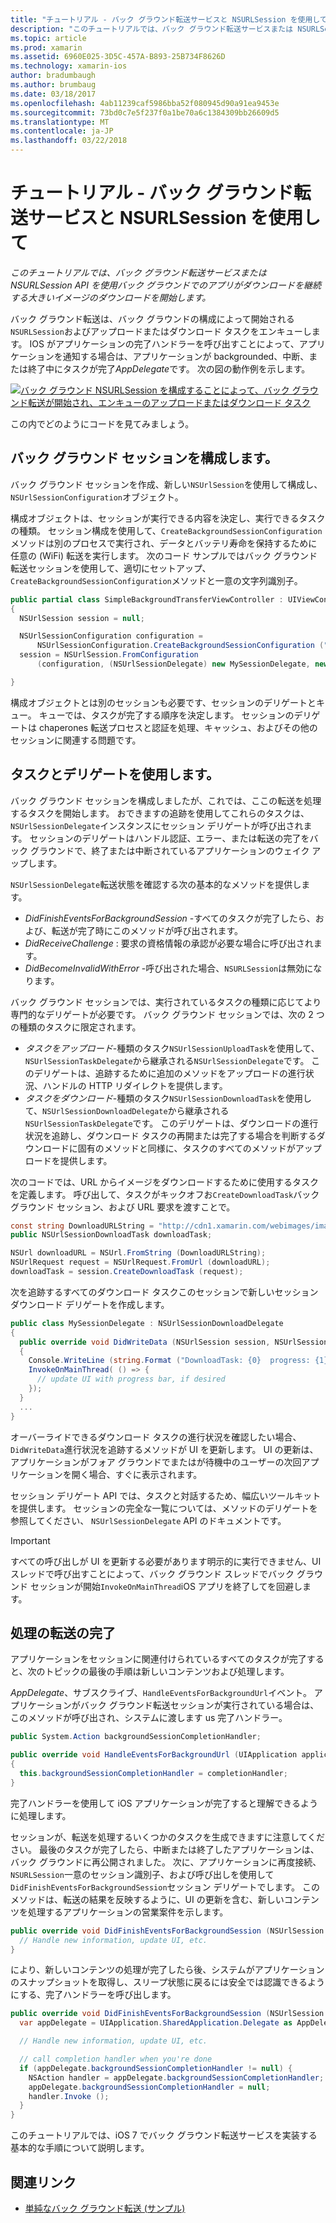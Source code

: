 ```yaml
---
title: "チュートリアル - バック グラウンド転送サービスと NSURLSession を使用して"
description: "このチュートリアルでは、バック グラウンド転送サービスまたは NSURLSession API を使用バック グラウンドでのアプリがダウンロードを継続する大きいイメージのダウンロードを開始します。"
ms.topic: article
ms.prod: xamarin
ms.assetid: 6960E025-3D5C-457A-B893-25B734F8626D
ms.technology: xamarin-ios
author: bradumbaugh
ms.author: brumbaug
ms.date: 03/18/2017
ms.openlocfilehash: 4ab11239caf5986bba52f080945d90a91ea9453e
ms.sourcegitcommit: 73bd0c7e5f237f0a1be70a6c1384309bb26609d5
ms.translationtype: MT
ms.contentlocale: ja-JP
ms.lasthandoff: 03/22/2018
---
```

# <a name="walkthrough---using-background-transfer-service-and-nsurlsession"></a>チュートリアル - バック グラウンド転送サービスと NSURLSession を使用して

_このチュートリアルでは、バック グラウンド転送サービスまたは NSURLSession API を使用バック グラウンドでのアプリがダウンロードを継続する大きいイメージのダウンロードを開始します。_

バック グラウンド転送は、バック グラウンドの構成によって開始される`NSURLSession`およびアップロードまたはダウンロード タスクをエンキューします。 IOS がアプリケーションの完了ハンドラーを呼び出すことによって、アプリケーションを通知する場合は、アプリケーションが backgrounded、中断、または終了中にタスクが完了*AppDelegate*です。 次の図の動作例を示します。

 [![](background-transfer-walkthrough-images/transfer.png "バック グラウンド NSURLSession を構成することによって、バック グラウンド転送が開始され、エンキューのアップロードまたはダウンロード タスク")](background-transfer-walkthrough-images/transfer.png#lightbox)

この内でどのようにコードを見てみましょう。

## <a name="configuring-a-background-session"></a>バック グラウンド セッションを構成します。

バック グラウンド セッションを作成、新しい`NSUrlSession`を使用して構成し、`NSUrlSessionConfiguration`オブジェクト。

構成オブジェクトは、セッションが実行できる内容を決定し、実行できるタスクの種類。
セッション構成を使用して、`CreateBackgroundSessionConfiguration`メソッドは別のプロセスで実行され、データとバッテリ寿命を保持するために任意の (WiFi) 転送を実行します。
次のコード サンプルではバック グラウンド転送セッションを使用して、適切にセットアップ、`CreateBackgroundSessionConfiguration`メソッドと一意の文字列識別子。

```csharp
public partial class SimpleBackgroundTransferViewController : UIViewController
{
  NSUrlSession session = null;

  NSUrlSessionConfiguration configuration =
      NSUrlSessionConfiguration.CreateBackgroundSessionConfiguration ("com.SimpleBackgroundTransfer.BackgroundSession");
  session = NSUrlSession.FromConfiguration
      (configuration, (NSUrlSessionDelegate) new MySessionDelegate, new NSOperationQueue());

}
```

構成オブジェクトとは別のセッションも必要です、セッションのデリゲートとキュー。
キューでは、タスクが完了する順序を決定します。 セッションのデリゲートは chaperones 転送プロセスと認証を処理、キャッシュ、およびその他のセッションに関連する問題です。

## <a name="working-with-tasks-and-delegates"></a>タスクとデリゲートを使用します。

バック グラウンド セッションを構成しましたが、これでは、ここの転送を処理するタスクを開始します。 おできますの追跡を使用してこれらのタスクは、`NSUrlSessionDelegate`インスタンスにセッション デリゲートが呼び出されます。 セッションのデリゲートはハンドル認証、エラー、または転送の完了をバック グラウンドで、終了または中断されているアプリケーションのウェイク アップします。

`NSUrlSessionDelegate`転送状態を確認する次の基本的なメソッドを提供します。

-  *DidFinishEventsForBackgroundSession* -すべてのタスクが完了したら、および、転送が完了時にこのメソッドが呼び出されます。
-  *DidReceiveChallenge* : 要求の資格情報の承認が必要な場合に呼び出されます。
-  *DidBecomeInvalidWithError* -呼び出された場合、`NSURLSession`は無効になります。


バック グラウンド セッションでは、実行されているタスクの種類に応じてより専門的なデリゲートが必要です。 バック グラウンド セッションでは、次の 2 つの種類のタスクに限定されます。

-  *タスクをアップロード*-種類のタスク`NSUrlSessionUploadTask`を使用して、`NSUrlSessionTaskDelegate`から継承される`NSUrlSessionDelegate`です。 このデリゲートは、追跡するために追加のメソッドをアップロードの進行状況、ハンドルの HTTP リダイレクトを提供します。
-  *タスクをダウンロード*-種類のタスク`NSUrlSessionDownloadTask`を使用して、`NSUrlSessionDownloadDelegate`から継承される`NSUrlSessionTaskDelegate`です。 このデリゲートは、ダウンロードの進行状況を追跡し、ダウンロード タスクの再開または完了する場合を判断するダウンロードに固有のメソッドと同様に、タスクのすべてのメソッドがアップロードを提供します。


次のコードでは、URL からイメージをダウンロードするために使用するタスクを定義します。 呼び出して、タスクがキックオフお`CreateDownloadTask`バック グラウンド セッション、および URL 要求を渡すことで。

```csharp
const string DownloadURLString = "http://cdn1.xamarin.com/webimages/images/xamarin.png";
public NSUrlSessionDownloadTask downloadTask;

NSUrl downloadURL = NSUrl.FromString (DownloadURLString);
NSUrlRequest request = NSUrlRequest.FromUrl (downloadURL);
downloadTask = session.CreateDownloadTask (request);
```

次を追跡するすべてのダウンロード タスクこのセッションで新しいセッション ダウンロード デリゲートを作成します。

```csharp
public class MySessionDelegate : NSUrlSessionDownloadDelegate
{
  public override void DidWriteData (NSUrlSession session, NSUrlSessionDownloadTask downloadTask, long bytesWritten, long totalBytesWritten, long totalBytesExpectedToWrite)
  {
    Console.WriteLine (string.Format ("DownloadTask: {0}  progress: {1}", downloadTask, progress));
    InvokeOnMainThread( () => {
      // update UI with progress bar, if desired
    });
  }
  ...
}
```

オーバーライドできるダウンロード タスクの進行状況を確認したい場合、`DidWriteData`進行状況を追跡するメソッドが UI を更新します。 UI の更新は、アプリケーションがフォア グラウンドでまたはが待機中のユーザーの次回アプリケーションを開く場合、すぐに表示されます。

セッション デリゲート API では、タスクと対話するため、幅広いツールキットを提供します。 セッションの完全な一覧については、メソッドのデリゲートを参照してください、 `NSUrlSessionDelegate` API のドキュメントです。

> [!IMPORTANT]
> すべての呼び出しが UI を更新する必要があります明示的に実行できません、UI スレッドで呼び出すことによって、バック グラウンド スレッドでバック グラウンド セッションが開始`InvokeOnMainThread`iOS アプリを終了してを回避します。 


## <a name="handling-transfer-completion"></a>処理の転送の完了

アプリケーションをセッションに関連付けられているすべてのタスクが完了すると、次のトピックの最後の手順は新しいコンテンツおよび処理します。

*AppDelegate*、サブスクライブ、`HandleEventsForBackgroundUrl`イベント。 アプリケーションがバック グラウンド転送セッションが実行されている場合は、このメソッドが呼び出され、システムに渡します us 完了ハンドラー。

```csharp
public System.Action backgroundSessionCompletionHandler;

public override void HandleEventsForBackgroundUrl (UIApplication application, string sessionIdentifier, System.Action completionHandler)
{
  this.backgroundSessionCompletionHandler = completionHandler;
}
```

完了ハンドラーを使用して iOS アプリケーションが完了すると理解できるように処理します。

セッションが、転送を処理するいくつかのタスクを生成できますに注意してください。 最後のタスクが完了したら、中断または終了したアプリケーションは、バック グラウンドに再公開されました。 次に、アプリケーションに再度接続、`NSURLSession`一意のセッション識別子、および呼び出しを使用して`DidFinishEventsForBackgroundSession`セッション デリゲートでします。 このメソッドは、転送の結果を反映するように、UI の更新を含む、新しいコンテンツを処理するアプリケーションの営業案件を示します。

```csharp
public override void DidFinishEventsForBackgroundSession (NSUrlSession session) {
  // Handle new information, update UI, etc.
}
```

により、新しいコンテンツの処理が完了したら後、システムがアプリケーションのスナップショットを取得し、スリープ状態に戻るには安全では認識できるようにする、完了ハンドラーを呼び出します。

```csharp
public override void DidFinishEventsForBackgroundSession (NSUrlSession session) {
  var appDelegate = UIApplication.SharedApplication.Delegate as AppDelegate;

  // Handle new information, update UI, etc.

  // call completion handler when you're done
  if (appDelegate.backgroundSessionCompletionHandler != null) {
    NSAction handler = appDelegate.backgroundSessionCompletionHandler;
    appDelegate.backgroundSessionCompletionHandler = null;
    handler.Invoke ();
  }
}
```

このチュートリアルでは、iOS 7 でバック グラウンド転送サービスを実装する基本的な手順について説明します。



## <a name="related-links"></a>関連リンク

- [単純なバック グラウンド転送 (サンプル)](https://developer.xamarin.com/samples/monotouch/SimpleBackgroundTransfer/)

